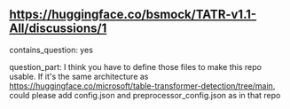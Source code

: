 ## https://huggingface.co/bsmock/TATR-v1.1-All/discussions/1

contains_question: yes

question_part: I think you have to define those files to make this repo usable. If it's the same architecture as https://huggingface.co/microsoft/table-transformer-detection/tree/main, could please add config.json and preprocessor_config.json as in that repo